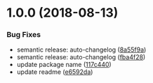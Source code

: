 # 1.0.0 (2018-08-13)


### Bug Fixes

* semantic release: auto-changelog ([8a55f9a](https://github.com/mike-works/ember-fundamentals/commit/8a55f9a))
* semantic release: auto-changelog ([fba4f28](https://github.com/mike-works/ember-fundamentals/commit/fba4f28))
* update package name ([117c440](https://github.com/mike-works/ember-fundamentals/commit/117c440))
* update readme ([e6592da](https://github.com/mike-works/ember-fundamentals/commit/e6592da))
